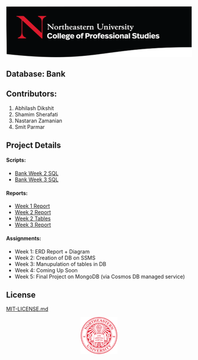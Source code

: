 ![](/images/NU.png)

## Database: Bank

## Contributors:
1. Abhilash Dikshit 
2. Shamim Sherafati 
3. Nastaran Zamanian 
4. Smit Parmar

## Project Details 

#### Scripts:
- [Bank Week 2 SQL](/Scripts/Group2_Bank_M2.sql)
- [Bank Week 3 SQL](/Scripts/Group2_BankUpdate_M3.sql)

#### Reports:
- [Week 1 Report](/Reports/Group_2_W1_ERD_Report.pdf)
- [Week 2 Report](/Reports/Group_2_W2_Report.pdf)
- [Week 2 Tables](/Reports/Group_2_W2_Tables.pdf)
- [Week 3 Report](/Reports/Group_2_W3_Report.pdf)

#### Assignments:
* Week 1: ERD Report + Diagram
* Week 2: Creation of DB on SSMS
* Week 3: Manupulation of tables in DB
* Week 4: Coming Up Soon
* Week 5: Final Project on MongoDB (via Cosmos DB managed service)

## License
[MIT-LICENSE.md](LICENSE.md)

<p align="center">
  <img width="100" height="100" src="/images/NuLogo.png">
</p>

